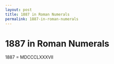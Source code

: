 ```yaml
---
layout: post
title: 1887 in Roman Numerals
permalink: 1887-in-roman-numerals
---
```


# 1887 in Roman Numerals

1887 = MDCCCLXXXVII
